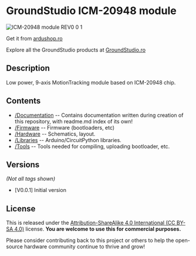 GroundStudio ICM-20948 module
====================================
![ICM-20948 module REV0 0 1](https://github.com/GroundStudio/GroundStudio_ICM-20948_module/assets/77836107/cfb22d56-fe4d-4c9f-b6f2-5cdfcfce61a2)

Get it from [ardushop.ro](https://ardushop.ro/ro/home/2659-groundstudio-icm-20948.html)

Explore all the GroundStudio products at [GroundStudio.ro](https://groundstudio.ro/)

Description
-------------------
Low power, 9-axis MotionTracking module based on ICM-20948 chip.

Contents
-------------------

* [/Documentation](https://github.com/GroundStudio/GroundStudio_ICM-20948_module/tree/main/Documentation) -- Contains documentation written during creation of this repository, with readme.md index of its own!
* [/Firmware](https://github.com/GroundStudio/GroundStudio_ICM-20948_module/tree/main/Firmware) -- Firmware (bootloaders, etc)
* [/Hardware](https://github.com/GroundStudio/GroundStudio_ICM-20948_module/tree/main/Hardware) -- Schematics, layout.
* [/Libraries](https://github.com/GroundStudio/GroundStudio_ICM-20948_module/tree/main/Libraries) -- Arduino/CircuitPython libraries. 
* [/Tools](https://github.com/GroundStudio/GroundStudio_ICM-20948_module/tree/main) -- Tools needed for compiling, uploading bootloader, etc.

Versions
-------------------
*(Not all tags shown)*
* [V0.0.1] Initial version

License
-------------------

This is released under the [Attribution-ShareAlike 4.0 International (CC BY-SA 4.0)](https://creativecommons.org/licenses/by-sa/4.0/) license. 
**You are welcome to use this for commercial purposes.**

Please consider contributing back to this project or others to help the open-source hardware community continue to thrive and grow! 
